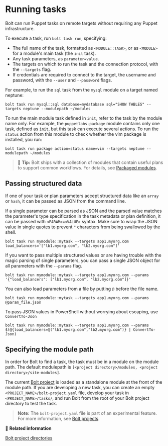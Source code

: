 # Running tasks

Bolt can run Puppet tasks on remote targets without requiring any Puppet
infrastructure. 

To execute a task, run `bolt task run`, specifying:

-   The full name of the task, formatted as `<MODULE::TASK>`, or as `<MODULE>`
    for a module's main task (the `init` task).
-   Any task parameters, as `parameter=value`.
-   The targets on which to run the task and the connection protocol, with the
    `--targets` flag.
-   If credentials are required to connect to the target, the username and
    password, with the `--user` and `--password` flags.

For example, to run the `sql` task from the `mysql` module on a target named
neptune:

```
bolt task run mysql::sql database=mydatabase sql="SHOW TABLES" --targets neptune --modulepath ~/modules
```

To run the main module task defined in `init`, refer to the task by the module
name only. For example, the `puppetlabs-package` module contains only one task,
defined as `init`, but this task can execute several actions. To run the
`status` action from this module to check whether the vim package is installed,
you run:

```
bolt task run package action=status name=vim --targets neptune --modulepath ~/modules
```

> 🔩 **Tip:** Bolt ships with a collection of modules that contain useful plans
> to support common workflows. For details, see [Packaged
> modules](bolt_installing_modules.md).


## Passing structured data

If one of your task or plan parameters accept structured data like an `array` or
`hash`, it can be passed as JSON from the command line.

If a single parameter can be parsed as JSON and the parsed value matches the
parameter's type specification in the task metadata or plan definition, it can
be passed with `<PARAM>=<VALUE>` syntax. Make sure to wrap the JSON value in
single quotes to prevent `"` characters from being swallowed by the shell.

```
bolt task run mymodule::mytask --targets app1.myorg.com load_balancers='["lb1.myorg.com", "lb2.myorg.com"]'
```

If you want to pass multiple structured values or are having trouble with the
magic parsing of single parameters, you can pass a single JSON object for all
parameters with the `--params` flag.

```
bolt task run mymodule::mytask --targets app1.myorg.com --params '{"load_balancers": ["lb1.myorg.com", "lb2.myorg.com"]}'
```

You can also load parameters from a file by putting `@` before the file name.

```
bolt task run mymodule::mytask --targets app1.myorg.com --params @param_file.json
```

To pass JSON values in PowerShell without worrying about escaping, use
`ConvertTo-Json`

```
bolt task run mymodule::mytask --targets app1.myorg.com --params $(@{load_balancers=@("lb1.myorg.com","lb2.myorg.com")} | ConvertTo-Json)
```

## Specifying the module path

In order for Bolt to find a task, the task must be in a module on the module
path. The default modulepath is `[<project directory>/modules, <project
directory>/site-modules]`.

The current [Bolt project](./experimental_features.md#bolt-projects) is loaded
as a standalone module at the front of the module path.  If you are developing a
new task, you can create an empty `<PROJECT_NAME>/bolt-project.yaml` file,
develop your task in `<PROJECT_NAME>/tasks/`, and run Bolt from the root of your
Bolt project directory to test the task. 

> **Note:** The `bolt-project.yaml` file is part of an experimental feature. For
> more information, see [Bolt
> projects](./experimental_features.md#bolt-projects).

📖 **Related information**

[Bolt project directories](#bolt_project_directories.md)
